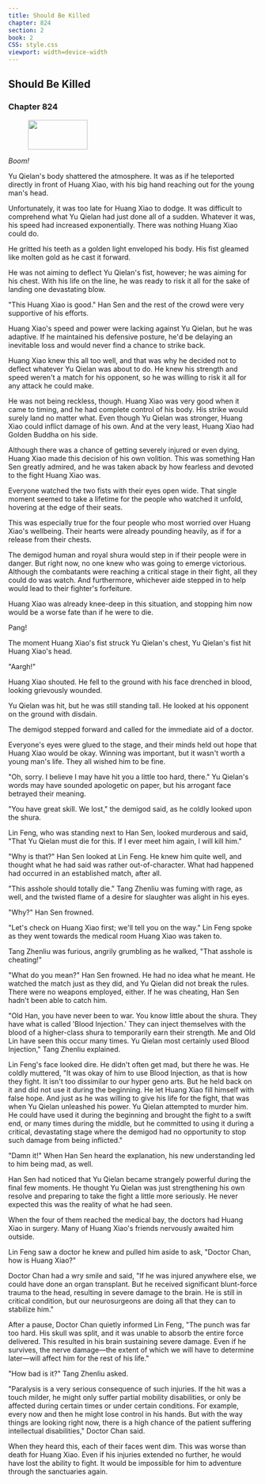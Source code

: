 ```yaml
---
title: Should Be Killed
chapter: 824
section: 2
book: 2
CSS: style.css
viewport: width=device-width
---
```


## Should Be Killed

### Chapter 824

<figure>
	<img src="../Images/gem.gif" alt="" id="gem" width="120" height="60" />
</figure>

*Boom!*

Yu Qielan's body shattered the atmosphere. It was as if he teleported directly in front of Huang Xiao, with his big hand reaching out for the young man's head.

Unfortunately, it was too late for Huang Xiao to dodge. It was difficult to comprehend what Yu Qielan had just done all of a sudden. Whatever it was, his speed had increased exponentially. There was nothing Huang Xiao could do.

He gritted his teeth as a golden light enveloped his body. His fist gleamed like molten gold as he cast it forward.

He was not aiming to deflect Yu Qielan's fist, however; he was aiming for his chest. With his life on the line, he was ready to risk it all for the sake of landing one devastating blow.

"This Huang Xiao is good." Han Sen and the rest of the crowd were very supportive of his efforts.

Huang Xiao's speed and power were lacking against Yu Qielan, but he was adaptive. If he maintained his defensive posture, he'd be delaying an inevitable loss and would never find a chance to strike back.

Huang Xiao knew this all too well, and that was why he decided not to deflect whatever Yu Qielan was about to do. He knew his strength and speed weren't a match for his opponent, so he was willing to risk it all for any attack he could make.

He was not being reckless, though. Huang Xiao was very good when it came to timing, and he had complete control of his body. His strike would surely land no matter what. Even though Yu Qielan was stronger, Huang Xiao could inflict damage of his own. And at the very least, Huang Xiao had Golden Buddha on his side.

Although there was a chance of getting severely injured or even dying, Huang Xiao made this decision of his own volition. This was something Han Sen greatly admired, and he was taken aback by how fearless and devoted to the fight Huang Xiao was.

Everyone watched the two fists with their eyes open wide. That single moment seemed to take a lifetime for the people who watched it unfold, hovering at the edge of their seats.

This was especially true for the four people who most worried over Huang Xiao's wellbeing. Their hearts were already pounding heavily, as if for a release from their chests.

The demigod human and royal shura would step in if their people were in danger. But right now, no one knew who was going to emerge victorious. Although the combatants were reaching a critical stage in their fight, all they could do was watch. And furthermore, whichever aide stepped in to help would lead to their fighter's forfeiture.

Huang Xiao was already knee-deep in this situation, and stopping him now would be a worse fate than if he were to die.

Pang!

The moment Huang Xiao's fist struck Yu Qielan's chest, Yu Qielan's fist hit Huang Xiao's head.

"Aargh!"

Huang Xiao shouted. He fell to the ground with his face drenched in blood, looking grievously wounded.

Yu Qielan was hit, but he was still standing tall. He looked at his opponent on the ground with disdain.

The demigod stepped forward and called for the immediate aid of a doctor.

Everyone's eyes were glued to the stage, and their minds held out hope that Huang Xiao would be okay. Winning was important, but it wasn't worth a young man's life. They all wished him to be fine.

"Oh, sorry. I believe I may have hit you a little too hard, there." Yu Qielan's words may have sounded apologetic on paper, but his arrogant face betrayed their meaning.

"You have great skill. We lost," the demigod said, as he coldly looked upon the shura.

Lin Feng, who was standing next to Han Sen, looked murderous and said, "That Yu Qielan must die for this. If I ever meet him again, I will kill him."

"Why is that?" Han Sen looked at Lin Feng. He knew him quite well, and thought what he had said was rather out-of-character. What had happened had occurred in an established match, after all.

"This asshole should totally die." Tang Zhenliu was fuming with rage, as well, and the twisted flame of a desire for slaughter was alight in his eyes.

"Why?" Han Sen frowned.

"Let's check on Huang Xiao first; we'll tell you on the way." Lin Feng spoke as they went towards the medical room Huang Xiao was taken to.

Tang Zhenliu was furious, angrily grumbling as he walked, "That asshole is cheating!"

"What do you mean?" Han Sen frowned. He had no idea what he meant. He watched the match just as they did, and Yu Qielan did not break the rules. There were no weapons employed, either. If he was cheating, Han Sen hadn't been able to catch him.

"Old Han, you have never been to war. You know little about the shura. They have what is called 'Blood Injection.' They can inject themselves with the blood of a higher-class shura to temporarily earn their strength. Me and Old Lin have seen this occur many times. Yu Qielan most certainly used Blood Injection," Tang Zhenliu explained.

Lin Feng's face looked dire. He didn't often get mad, but there he was. He coldly muttered, "It was okay of him to use Blood Injection, as that is how they fight. It isn't too dissimilar to our hyper geno arts. But he held back on it and did not use it during the beginning. He let Huang Xiao fill himself with false hope. And just as he was willing to give his life for the fight, that was when Yu Qielan unleashed his power. Yu Qielan attempted to murder him. He could have used it during the beginning and brought the fight to a swift end, or many times during the middle, but he committed to using it during a critical, devastating stage where the demigod had no opportunity to stop such damage from being inflicted."

"Damn it!" When Han Sen heard the explanation, his new understanding led to him being mad, as well.

Han Sen had noticed that Yu Qielan became strangely powerful during the final few moments. He thought Yu Qielan was just strengthening his own resolve and preparing to take the fight a little more seriously. He never expected this was the reality of what he had seen.

When the four of them reached the medical bay, the doctors had Huang Xiao in surgery. Many of Huang Xiao's friends nervously awaited him outside.

Lin Feng saw a doctor he knew and pulled him aside to ask, "Doctor Chan, how is Huang Xiao?"

Doctor Chan had a wry smile and said, "If he was injured anywhere else, we could have done an organ transplant. But he received significant blunt-force trauma to the head, resulting in severe damage to the brain. He is still in critical condition, but our neurosurgeons are doing all that they can to stabilize him."

After a pause, Doctor Chan quietly informed Lin Feng, "The punch was far too hard. His skull was split, and it was unable to absorb the entire force delivered. This resulted in his brain sustaining severe damage. Even if he survives, the nerve damage—the extent of which we will have to determine later—will affect him for the rest of his life."

"How bad is it?" Tang Zhenliu asked.

"Paralysis is a very serious consequence of such injuries. If the hit was a touch milder, he might only suffer partial mobility disabilities, or only be affected during certain times or under certain conditions. For example, every now and then he might lose control in his hands. But with the way things are looking right now, there is a high chance of the patient suffering intellectual disabilities," Doctor Chan said.

When they heard this, each of their faces went dim. This was worse than death for Huang Xiao. Even if his injuries extended no further, he would have lost the ability to fight. It would be impossible for him to adventure through the sanctuaries again.